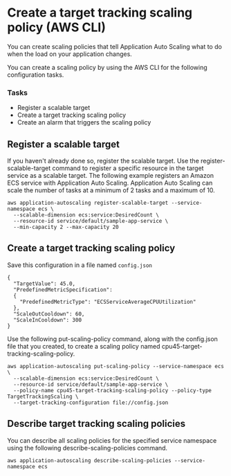 # Create a target tracking scaling policy (AWS CLI)

You can create scaling policies that tell Application Auto Scaling what to do when the load on your application changes.

You can create a scaling policy by using the AWS CLI for the following configuration tasks.

### Tasks

* Register a scalable target
* Create a target tracking scaling policy
* Create an alarm that triggers the scaling policy

## Register a scalable target

If you haven't already done so, register the scalable target. Use the register-scalable-target command to register a specific resource in the target service as a scalable target. The following example registers an Amazon ECS service with Application Auto Scaling. Application Auto Scaling can scale the number of tasks at a minimum of 2 tasks and a maximum of 10.

```
aws application-autoscaling register-scalable-target --service-namespace ecs \
  --scalable-dimension ecs:service:DesiredCount \
  --resource-id service/default/sample-app-service \
  --min-capacity 2 --max-capacity 20
```

## Create a target tracking scaling policy

Save this configuration in a file named `config.json`
```
{
  "TargetValue": 45.0,
  "PredefinedMetricSpecification": 
  {
    "PredefinedMetricType": "ECSServiceAverageCPUUtilization"
  },
  "ScaleOutCooldown": 60,
  "ScaleInCooldown": 300
}
```
Use the following put-scaling-policy command, along with the config.json file that you created, to create a scaling policy named cpu45-target-tracking-scaling-policy.

```
aws application-autoscaling put-scaling-policy --service-namespace ecs \
  --scalable-dimension ecs:service:DesiredCount \
  --resource-id service/default/sample-app-service \
  --policy-name cpu45-target-tracking-scaling-policy --policy-type TargetTrackingScaling \
  --target-tracking-configuration file://config.json
```

## Describe target tracking scaling policies

You can describe all scaling policies for the specified service namespace using the following describe-scaling-policies command.

```
aws application-autoscaling describe-scaling-policies --service-namespace ecs
```

